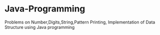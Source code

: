 # Java-Programming
Problems on Number,Digits,String,Pattern Printing, Implementation of Data Structure using Java programming
